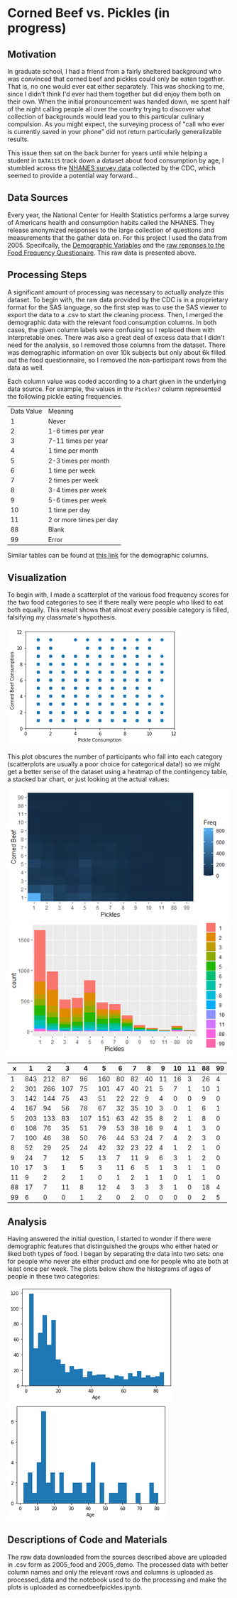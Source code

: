 # Corned Beef vs. Pickles (in progress)

## Motivation
In graduate school, I had a friend from a fairly sheltered background who was convinced that corned beef and pickles could only be eaten together. That is, no one would ever eat either separately. This was shocking to me, since I didn't think I'd ever had them together but did enjoy them both on their own. When the initial pronouncement was handed down, we spent half of the night calling people all over the country trying to discover what collection of backgrounds would lead you to this particular culinary compulsion. As you might expect, the surveying process of "call who ever is currently saved in your phone" did not return particularly generalizable results. 

This issue then sat on the back burner for years until while helping a student in `DATA115` track down a dataset about food consumption by age, I stumbled across the <a href="https://www.cdc.gov/nchs/nhanes/index.htm">NHANES survey data</a> collected by the CDC, which seemed to provide a potential way forward...


## Data Sources
Every year, the National Center for Health Statistics performs a large survey of Americans health and consumption habits called the NHANES. They release anonymized responses to the large collection of questions and measurements that the gather data on. For this project I used the data from 2005. Specifcally, the <a href="https://wwwn.cdc.gov/nchs/nhanes/Search/DataPage.aspx?Component=Demographics&CycleBeginYear=2005"> Demographic Variables</a> and the <a href="https://wwwn.cdc.gov/nchs/nhanes/search/datapage.aspx?Component=Dietary&CycleBeginYear=2005"> raw reponses to the Food Frequency Questionaire</a>. This raw data is presented above. 

## Processing Steps
A significant amount of processing was necessary to actually analyze this dataset. To begin with, the raw data provided by the CDC is in a proprietary format for the SAS language, so the first step was to use the SAS viewer to export the data to a .csv to start the cleaning process. Then, I merged the demographic data with the relevant food consumption columns. In both cases, the given column labels were confusing so I replaced them with interpretable ones. There was also a great deal of excess data that I didn't need for the analysis, so I removed those columns from the dataset. There was demographic information on over 10k subjects but only about 6k filled out the food questionnaire, so I removed the non-participant rows from the data as well. 

Each column value was coded according to a chart given in the underlying data source. For example, the values in the `Pickles?` column represented the following pickle eating frequencies. 
<table>
  <tr><td>Data Value</td><td>Meaning</td> </tr>
  <tr><td>1</td><td> 	Never</td> </tr>
  <tr><td>2</td><td> 1-6 times per year</td> </tr>
  <tr><td>3</td><td> 	 	7-11 times per year</td> </tr>
  <tr><td>4</td><td> 	1 time per month</td> </tr>
  <tr><td>5</td><td>  	2-3 times per month</td> </tr>
  <tr><td>6</td><td> 1 time per week</td> </tr>
  <tr><td>7</td><td> 2 times per week </td> </tr>
  <tr><td>8</td><td> 	 	3-4 times per week </td> </tr>
  <tr><td>9</td><td> 	 5-6 times per week </td> </tr>
  <tr><td>10</td><td> 	 1 time per day </td> </tr>
  <tr><td>11</td><td> 	 	2 or more times per day </td> </tr>
  <tr><td>88</td><td> 	 Blank</td> </tr>
  <tr><td>99</td><td> 	 Error </td> </tr>
  </table>

Similar tables can be found at <a href = "https://wwwn.cdc.gov/nchs/nhanes/Search/DataPage.aspx?Component=Demographics&CycleBeginYear=2005"> this link</a> for the demographic columns. 
## Visualization

To begin with, I made a scatterplot of the various food frequency scores for the two food categories to see if there really were people who liked to eat both equally. This result shows that almost every possible category is filled, falsifying my classmate's hypothesis. 

<img src = "https://raw.githubusercontent.com/drdeford/DATA115_PDP2/main/cbp_scatter.png">

This plot obscures the number of participants who fall into each category (scatterplots are usually a poor choice for categorical data!) so we might get a better sense of the dataset using a heatmap of the contingency table, a stacked bar chart, or just looking at the actual values:

<img src = "https://raw.githubusercontent.com/drdeford/DATA115_PDP2/main/pickle_heat.png">

<img src = "https://raw.githubusercontent.com/drdeford/DATA115_PDP2/main/Stacked_Bar.png">


|x  | 1 | 2 | 3 | 4 | 5 | 6 | 7 | 8 | 9 |10 |11 |88 | 99|
|---|---|---|---|---|---|---|---|---|---|---|---|---|---|
| 1 | 843| 212|  87 | 96| 160 | 80|  82|  40|  11|  16|   3 |  26|   4|
| 2 |301 |266 |107 | 75 |101  |47 | 40  |21 |  5  | 7 |  1  |10 |  1 |
| 3 | 142 |144|  75 | 43 | 51 | 22 | 22 |  9 |  4 |  0|   0 |  9|   0|
| 4 | 167 | 94|  56 | 78 | 67 | 32 | 35 | 10 |  3 |  0|   1 |  6|   1|
| 5 | 203 |133|  83 |107 |151 | 63 | 42 | 35 |  8 |  2|   1 |  8|   0|
| 6 | 108 | 76|  35 | 51 | 79 | 53 | 38 | 16 |  9 |  4|   1 |  3|   0|
| 7 | 100 | 46|  38 | 50 | 76 | 44 | 53 | 24 |  7 |  4|   2 |  3|   0|
| 8 |  52 | 29|  25 | 24 | 42 | 32 | 23 | 22 |  4 |  1|   2 |  1|   0|
| 9 |  24 |  7|  12 |  5 | 13 |  7 | 11 |  9 |  6 |  3|   1 |  2|   0|
| 10 | 17 |  3|   1 |  5 |  3 | 11 |  6 |  5 |  1 |  3|   1 |  1|   0|
| 11 |  9 |  2|   2 |  1 |  0 |  1 |  2 |  1 |  1 |  0|   1 |  1|   0|
| 88 | 17 |  7|  11 |  8 | 12 |  4 |  3 |  3 |  3 |  1|   0 | 18|   4|
| 99 |  6 |  0|   0 |  1 |  2 |  0 |  2 |  0 |  0 |  0|   0 |   2|   5|

## Analysis

Having answered the initial question, I started to wonder if there were demographic features that distinguished the groups who either hated or liked both types of food. I began by separating the data into two sets: one for people who never ate either product and one for people who ate both at least once per week. The plots below show the histograms of ages of people in these two categories: 

<img src = "https://raw.githubusercontent.com/drdeford/DATA115_PDP2/main/haters_hist.png">

<img src = "https://raw.githubusercontent.com/drdeford/DATA115_PDP2/main/lovers_hist.png">

## Descriptions of Code and Materials
The raw data downloaded from the sources described above are uploaded in .csv form as 2005_food and 2005_demo. The processed data with better column names and only the relevant rows and columns is uploaded as processed_data and the notebook used to do the processing and make the plots is uploaded as cornedbeefpickles.ipynb. 

